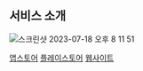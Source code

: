  ## 서비스 소개

![스크린샷 2023-07-18 오후 8 11 51](https://github.com/Hooooni98/api.fooiy.com/assets/90373395/2c798fc2-5697-4795-adac-3365bdfc5999)

 [앱스토어](https://apps.apple.com/us/app/%ED%91%B8%EC%9D%B4-%EB%82%B4-%EC%86%90%EC%95%88%EC%9D%98-%EB%AA%A8%EB%93%A0-%EC%9D%8C%EC%8B%9D%EC%A0%90/id1640024571) 
 [플레이스토어](https://play.google.com/store/apps/details?id=com.fooiy.fooiy)
 [웹사이트](https://www.fooiy.com/)
